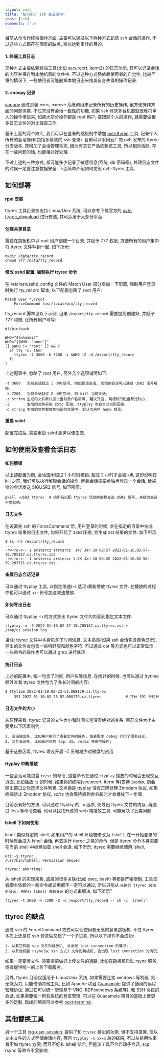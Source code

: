 ```yaml
---
layout: post
title: "如何审计 ssh 会话操作"
tags: [ssh]
comments: true
---
```


目前从命令行终端操作方面, 主要可以通过以下两种方式记录 ssh 会话的操作, 不过这些方式都存在固有的缺点, 难以达到审计的目的.

#### 1. 终端工具日志

这种方式主要依赖终端工具(比如 securecrt, iterm2) 的日志功能, 其可以记录会话的内容并保存到本地机器的文件中. 不过这种方式强依赖使用者的自觉性, 比较严重的情况下, 一些使用者可能删掉本地日志来掩盖自身失误的操作记录.

#### 2. snoopy 记录

[snoopy](https://github.com/a2o/snoopy) 通过封装 exec, execve 系统调用来记录所有的历史操作, 很方便操作方面的问题排查. 不过其没有会话一致性的功能, 如果 ssh 登录多台机器就很难将单人的操作串起来, 如果大部分操作都是 root 用户, 要跟踪个人的操作, 就需要做很多日志文件的对比筛查工作. 

基于上面的两个缺点, 我们可以在登录的跳板机中增加 [ovh-ttyrec](https://github.com/ovh/ovh-ttyrec) 工具, 记录个人所有的会话操作(包括多级联的 ssh 登录). 目前可以采用云厂商 ovh 发布的 ttyrec 分支版本, 其增加了会话管理功能, 因为有其它产品依赖该工具, 所以相对活跃, 存在一些问题的话, 也能相对好处理.

不过上述的三种方式, 都可能多少记录了敏感信息(系统, db 密码等), 处理日志文件的时候一定要注意数据安全. 下面简单介绍如何使用 ovh-ttyrec 工具.

## 如何部署

#### rpm 安装

ttyrec 工具目录仅支持 Linux/Unix 系统, 可以参考下载官方的 [ovh-ttyrec_download](https://github.com/ovh/ovh-ttyrec/releases/) 进行安装, 其可适用于大部分平台.

#### 创建共享目录

需要在跳板机中以 root 用户创建一个目录, 并赋予 777 权限, 方便所有的用户集中将 ttyrec 文件写到一起. 如下所示:
```
mkdir /data/tty_record
chmod 777 /data/tty_record
```

#### 修改 sshd 配置, 强制执行 ttyrec 命令

在 /etc/ssh/sshd_config 文件的 Match User 部分增加一下配置, 强制用户登录时执行 tty_record 脚本, 以下配置忽略了 root 用户:
```
Match User *,!root
    ForceCommand /usr/local/bin/tty_record
```

tty_record 脚本见以下示例, 目录 `/export/tty_record` 需要提前创建好, 并赋予 777 权限, 让所有用户可写:

```
#!/bin/bash

WHO="$(whoami)"
WHO="{$WHO:-"none"}"
[[ $WHO != "root" ]] && {
  if tty -s; then
    ttyrec -t 3600 -k 7200 -z $WHO -Z -d /export/tty_record
  fi
}
```

上述配置中, 忽略了 root 用户, 另外几个选项说明如下:
```
-t 3600   当前会话超过 1 小时空闲, 则加锁该会话, 加锁的会话可以通过 USR2 信号解锁;
-k 7200   当前会话超过 2 小时空闲, 则 kill 当前会话;
-z string 生成的文件默认加上当前用户名后缀, 建议开启, 跳板机的磁盘都比较小;
-Z        生成的文件启用 zstd 压缩, ttyplay 也会自动识别压缩;
-d string 生成的文件都放在指定的目录中, 默认为用户 home 目录;
```

#### 重启 sshd

配置完成后, 需要重启 sshd 服务以便生效.

## 如何使用及查看会话日志

#### 如何解锁

以上述配置为例, 会话空闲超过 1 小时则被锁, 超过 2 小时才会被 kill, 这即说明在 kill 之前, 我们可以执行解锁会话的操作. 解锁会话需要单独再登录一个会话, 给被锁的会话发送 SIGUSR2 信号, 如下所示:
```
pkill -USR2 ttyrec  # 给所有匹配 ttyrec 信息的进程发送 USR2 信号, 未锁的会话不受影响.
```  

#### 日志文件

在设置完 ssh 的 ForceCommand 后, 用户登录的时候, 会在指定的目录中生成 ttyrec 结果的日志文件, 如果开启了 zstd 压缩, 会生成 zst 结果的文件. 如下所示:
```
$ ls -hl /export/tty_record
......
-rw-rw-r-- 1 arstercz arstercz  147 Jan 10 02:57 2022-01-10.02-57-19.705167.cz.ttyrec.zst
-rw-rw-r-- 1 arstercz arstercz 1.9K Jan 10 03:28 2022-01-10.02-58-29.293751.cz.ttyrec.zst
```

#### 查看日志会话记录

可以通过 ttyplay 工具, 以指定倍速(-s 选项)重新播放 ttyrec 文件. 在播放的过程中也可以通过 +/- 符号加速减速播放.

#### 如何导出日志

可以通过 ttyplay -n 的方式导出 ttyrec 文件的内容到指定文本文件:
```
ttyplay -n -Z 2022-01-10.02-57-19.705167.cz.ttyrec.zst > /tmp/cz.session.log
```

*备注*: ttyrec 文件中本身包含了时间信息, 文本高亮(如果 ssh 会话包含颜色显示), 导出的文件会包含一些特舒服和颜色字符. 不过通过 cat 等方式也可以正常显示. 一些命令的操作也可以通过 grep 进行处理.

#### 统计日志

上述的配置中, 统一包含了时间, 用户名等信息, 在统计的时候, 也可以通过 ttytime 额外查看 ttyrec 文件包含了多长时间的内容:
```
$ ttytime 2022-01-10.02-23-52.068179.cz.ttyrec
    391	2022-01-10.02-23-52.068179.cz.ttyrec           # 共计 391 秒时长
```

#### 日志文件的大小

从原理来看, ttyrec 记录的文件大小和时间长短没有绝对的关系. 目前文件大小主要受以下因素制约:
```
1. 会话输出多, 比如用户执行了查看文件的操作, 或者脚本 debug 打印了很多日志;
2. 交互会话多, 比如长时间的 top, db, redis 等命令操作;
```

基于这些因素, ttyrec 建议开启 -Z 压缩减少对磁盘的占用.

#### ttyplay 中断播放

一些会话可能包含 `rz/sz` 的命令, 这些命令在通过 `ttyplay` 播放的时候会出现交互页面, 比如播放 rz 的时候, 如果你的终端(securecrt, iterm 等)支持 `Zmodem`, 则会弹出窗口让你选择文件列表. 这点像是 ttyplay 没有正确处理 Zmodem 协议. 如果终端禁止 Zmodem 协议, sz/rz 也会等待直到命令超时才会播放下一步骤.

目前没有好的方法, 可以通过 ttyplay 的 `-n` 选项, 先导出 ttyrec 文件的内存, 再通过 less 等命令查看. 也可以找找开源的 web 端播放工具, 可能解决了此类问题.

#### lshell 下如何使用

lshell 类似特定的 shell, 如果用户的 shell 环境被修改为 `lshell`, 在一开始登录的时候就会进入 lshell 会话, 再去执行 ttyrec 之类的命令, 但是 ttyrec 命令本身需要在当前 shell 中继续加载 shell 会话, 如下所示, ttyrec 需要继续调用 lshell, 
```
ut1:~$ ttyrec
/usr/bin/lshell: Permission denied

ttyrec: aborting!
```

从 lshell 的实现来看, 底层的很多关联(比如 exec, bash) 等都是严格限制, 工具或者脚本依赖的一些命令或调用都不一定可以通过, 所以只能从 `先执行 ttyrec 启动新会话, 再执行 lshell 限制会话` 的方式来解决, 如下所示"
```
ttyrec -t 3600 -k 7200 -Z -d /export/tty_record -- sh -c 'lshell'
```


## ttyrec 的缺点

通过 ssh 的 ForceCommand 方式可以让使用者无感的登录跳板机. 不过 ttyrec 本质上还是在 ssh 登录后又起了一个子进程, 所以以下操作不会成功:
```
1. 从其它机器 scp 文件到跳板机, 会出现 lost connection 的情况;
2. 从其他机器 rsync(以 ssh 方式) 文件到跳板机, 会出现 lost connection 的情况;
```

如果一定要传文件, 需要提前做好上传文件的通路, 比如在跳板机启动 rsync 服务, 或者提供统一的上传下载服务.

另外, ttyrec 目前仅适用于 Linux/Unix 系统, 如果需要连接 windows 等机器, 则无能为力, 只能借助其他工具, 比如 Apache 项目 [Guacamole](https://guacamole.apache.org/) 提供了通用的远程管理协议, 通过它可以统一管理基于 VNC, RDP(windows 系统等), 和 SSH 协议的会话. 如果需要统一所有系统的登录管理, 可以在 Guacamole 项目的基础上做更多的定制. 现成的项目可以参考 [next-terminal](https://github.com/dushixiang/next-terminal).

## 其他替换工具

另一个工具 [log-user-session](https://github.com/open-ch/log-user-session), 提供了和 `ttyrec` 类似的功能, 但不支持录屏, 仅以文本文件的方式存储会话内存, 等同 `ttyplay -n xxxx` 后的结果, 不过从易用性来看不如 ttyrec 方便, 而且不好和 lshell 结合, 但是该工具不会启动子会话, scp, rsync 等命令不受影响.
